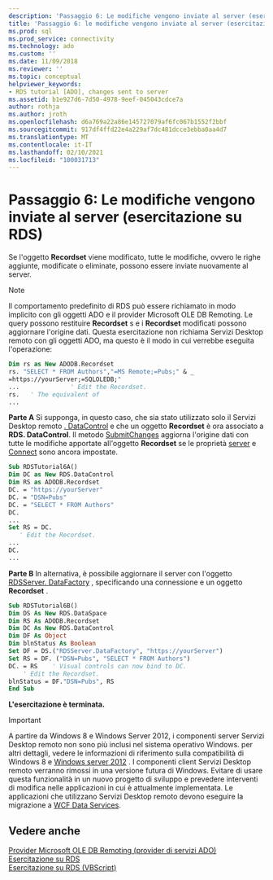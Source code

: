 ```yaml
---
description: 'Passaggio 6: Le modifiche vengono inviate al server (esercitazione su RDS)'
title: 'Passaggio 6: le modifiche vengono inviate al server (esercitazione su RDS) | Microsoft Docs'
ms.prod: sql
ms.prod_service: connectivity
ms.technology: ado
ms.custom: ''
ms.date: 11/09/2018
ms.reviewer: ''
ms.topic: conceptual
helpviewer_keywords:
- RDS tutorial [ADO], changes sent to server
ms.assetid: b1e927d6-7d50-4978-9eef-045043cdce7a
author: rothja
ms.author: jroth
ms.openlocfilehash: d6a769a22a86e145727079af6fc067b1552f2bbf
ms.sourcegitcommit: 917df4ffd22e4a229af7dc481dcce3ebba0aa4d7
ms.translationtype: MT
ms.contentlocale: it-IT
ms.lasthandoff: 02/10/2021
ms.locfileid: "100031713"
---
```

# <a name="step-6-changes-are-sent-to-the-server-rds-tutorial"></a>Passaggio 6: Le modifiche vengono inviate al server (esercitazione su RDS)
Se l'oggetto **Recordset** viene modificato, tutte le modifiche, ovvero le righe aggiunte, modificate o eliminate, possono essere inviate nuovamente al server.  
  
> [!NOTE]
>  Il comportamento predefinito di RDS può essere richiamato in modo implicito con gli oggetti ADO e il provider Microsoft OLE DB Remoting. Le query possono restituire **Recordset** s e i **Recordset** modificati possono aggiornare l'origine dati. Questa esercitazione non richiama Servizi Desktop remoto con gli oggetti ADO, ma questo è il modo in cui verrebbe eseguita l'operazione:  
  
```vb
Dim rs as New ADODB.Recordset  
rs. "SELECT * FROM Authors","=MS Remote;=Pubs;" & _  
=https://yourServer;=SQLOLEDB;"  
...              ' Edit the Recordset.  
rs.   ' The equivalent of   
...  
```  
  
 **Parte A** Si supponga, in questo caso, che sia stato utilizzato solo il Servizi Desktop remoto [. DataControl](../../reference/rds-api/datacontrol-object-rds.md) e che un oggetto **Recordset** è ora associato a **RDS. DataControl**. Il metodo [SubmitChanges](../../reference/rds-api/submitchanges-method-rds.md) aggiorna l'origine dati con tutte le modifiche apportate all'oggetto **Recordset** se le proprietà [server](../../reference/rds-api/server-property-rds.md) e [Connect](../../reference/rds-api/connect-property-rds.md) sono ancora impostate.  
  
```vb
Sub RDSTutorial6A()  
Dim DC as New RDS.DataControl  
Dim RS as ADODB.Recordset  
DC. = "https://yourServer"  
DC. = "DSN=Pubs"  
DC. = "SELECT * FROM Authors"  
DC.  
...  
Set RS = DC.  
   ' Edit the Recordset.  
...  
DC.  
...  
```  
  
 **Parte B** In alternativa, è possibile aggiornare il server con l'oggetto [RDSServer. DataFactory](../../reference/rds-api/datafactory-object-rdsserver.md) , specificando una connessione e un oggetto **Recordset** .  
  
```vb
Sub RDSTutorial6B()  
Dim DS As New RDS.DataSpace  
Dim RS As ADODB.Recordset  
Dim DC As New RDS.DataControl  
Dim DF As Object  
Dim blnStatus As Boolean  
Set DF = DS.("RDSServer.DataFactory", "https://yourServer")  
Set RS = DF. ("DSN=Pubs", "SELECT * FROM Authors")  
DC. = RS    ' Visual controls can now bind to DC.  
    ' Edit the Recordset.  
blnStatus = DF."DSN=Pubs", RS  
End Sub  
```  
  
 **L'esercitazione è terminata.**  
  
> [!IMPORTANT]
>  A partire da Windows 8 e Windows Server 2012, i componenti server Servizi Desktop remoto non sono più inclusi nel sistema operativo Windows. per altri dettagli, vedere le informazioni di riferimento sulla compatibilità di Windows 8 e [Windows server 2012](https://www.microsoft.com/download/details.aspx?id=27416) . I componenti client Servizi Desktop remoto verranno rimossi in una versione futura di Windows. Evitare di usare questa funzionalità in un nuovo progetto di sviluppo e prevedere interventi di modifica nelle applicazioni in cui è attualmente implementata. Le applicazioni che utilizzano Servizi Desktop remoto devono eseguire la migrazione a [WCF Data Services](/dotnet/framework/wcf/).  
  
## <a name="see-also"></a>Vedere anche  
 [Provider Microsoft OLE DB Remoting (provider di servizi ADO)](../appendixes/microsoft-ole-db-remoting-provider-ado-service-provider.md)   
 [Esercitazione su RDS](./rds-tutorial.md)   
 [Esercitazione su RDS (VBScript)](./rds-tutorial-vbscript.md)